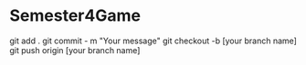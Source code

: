 # Semester4Game
git add .
git commit - m "Your message"
git checkout -b [your branch name]
git push origin [your branch name]